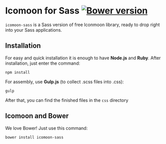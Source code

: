 Icomoon for Sass [![Bower version](https://badge.fury.io/bo/icomoon-sass.svg)](http://badge.fury.io/bo/icomoon-sass)
============

`icomoon-sass` is a Sass version of free Iconmoon library, ready to drop right into your Sass applications.

## Installation

For easy and quick installation it is enough to have **Node.js** and **Ruby**.
After installation, just enter the command:

```
npm install
```

For assembly, use **Gulp.js** (to collect .scss files into .css):

```
gulp
```

After that, you can find the finished files in the `css` directory

## Icomoon and Bower

We love Bower! Just use this command:

```
bower install icomoon-sass
```
